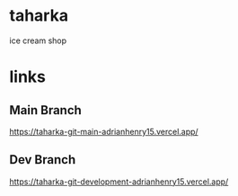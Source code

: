 # taharka

ice cream shop

# links

## Main Branch

https://taharka-git-main-adrianhenry15.vercel.app/

## Dev Branch

https://taharka-git-development-adrianhenry15.vercel.app/
